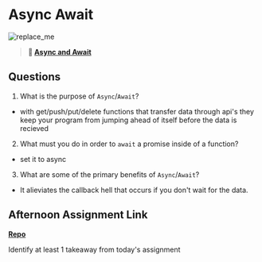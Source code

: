 # Async Await

![replace_me](https://codeworks.blob.core.windows.net/public/assets/img/illustrations/placeholder.svg)

> **📖 [Async and Await](https://codeworksacademy.com/fs-student-guide/resources/wk4/03-Async-Await)**

## Questions

1. What is the purpose of `Async`/`Await`?
- with get/push/put/delete functions that transfer data through api's they keep your program from jumping ahead of itself before the data is recieved

2. What must you do in order to  `await` a promise inside of a function?
- set it to async

3. What are some of the primary benefits of `Async`/`Await`?
- It alieviates the callback hell that occurs if you don't wait for the data.

## Afternoon Assignment Link

**[Repo](https://github.com/Randyhall91/Pokedex)**

Identify at least 1 takeaway from today's assignment
